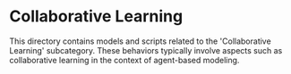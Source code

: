 # Collaborative Learning

This directory contains models and scripts related to the 'Collaborative Learning' subcategory. These behaviors typically involve aspects such as collaborative learning in the context of agent-based modeling.
